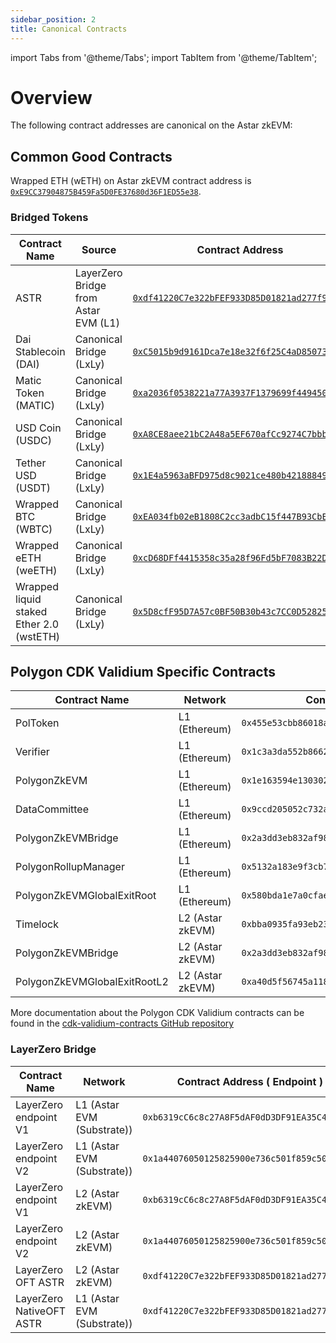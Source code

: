 ```yaml
---
sidebar_position: 2
title: Canonical Contracts
---
```

import Tabs from '@theme/Tabs';
import TabItem from '@theme/TabItem';

# Overview

The following contract addresses are canonical on the Astar zkEVM:

## Common Good Contracts

Wrapped ETH (wETH) on Astar zkEVM contract address is [`0xE9CC37904875B459Fa5D0FE37680d36F1ED55e38`](https://astar-zkevm.explorer.startale.com/token/0xE9CC37904875B459Fa5D0FE37680d36F1ED55e38).

### Bridged Tokens

<Tabs>
<TabItem value="mainnet" label="Astar zkEVM" default>

| Contract Name                            | Source                               | Contract Address                                                                                                                         |
| ---------------------------------------- | ------------------------------------ | ---------------------------------------------------------------------------------------------------------------------------------------- |
| ASTR                                     | LayerZero Bridge from Astar EVM (L1) | [`0xdf41220C7e322bFEF933D85D01821ad277f90172`](https://astar-zkevm.explorer.startale.com/token/0xdf41220C7e322bFEF933D85D01821ad277f90172)      |
| Dai Stablecoin (DAI)                     | Canonical Bridge (LxLy)              | [`0xC5015b9d9161Dca7e18e32f6f25C4aD850731Fd4`](https://astar-zkevm.explorer.startale.com/token/0xC5015b9d9161Dca7e18e32f6f25C4aD850731Fd4) |
| Matic Token (MATIC)                      | Canonical Bridge (LxLy)              | [`0xa2036f0538221a77A3937F1379699f44945018d0`](https://astar-zkevm.explorer.startale.com/token/0xa2036f0538221a77A3937F1379699f44945018d0) |
| USD Coin (USDC)                          | Canonical Bridge (LxLy)              | [`0xA8CE8aee21bC2A48a5EF670afCc9274C7bbbC035`](https://astar-zkevm.explorer.startale.com/token/0xA8CE8aee21bC2A48a5EF670afCc9274C7bbbC035)        |
| Tether USD (USDT)                        | Canonical Bridge (LxLy)              | [`0x1E4a5963aBFD975d8c9021ce480b42188849D41d`](https://astar-zkevm.explorer.startale.com/token/0x1E4a5963aBFD975d8c9021ce480b42188849D41d) |
| Wrapped BTC (WBTC)                       | Canonical Bridge (LxLy)              | [`0xEA034fb02eB1808C2cc3adbC15f447B93CbE08e1`](https://astar-zkevm.explorer.startale.com/token/0xEA034fb02eB1808C2cc3adbC15f447B93CbE08e1) |
| Wrapped eETH (weETH)                     | Canonical Bridge (LxLy)              | [`0xcD68DFf4415358c35a28f96Fd5bF7083B22De1D6`](https://astar-zkevm.explorer.startale.com/token/0xcD68DFf4415358c35a28f96Fd5bF7083B22De1D6) |
| Wrapped liquid staked Ether 2.0 (wstETH) | Canonical Bridge (LxLy)              | [`0x5D8cfF95D7A57c0BF50B30b43c7CC0D52825D4a9`](https://astar-zkevm.explorer.startale.com/token/0x5D8cfF95D7A57c0BF50B30b43c7CC0D52825D4a9) |


</TabItem>
</Tabs>


## Polygon CDK Validium Specific Contracts
<Tabs>
<TabItem value="mainnet" label="Astar zkEVM" default>

| Contract Name                | Network          | Contract Address                             |
| ---------------------------- | ---------------- | -------------------------------------------- |
| PolToken                     | L1 (Ethereum)    | `0x455e53cbb86018ac2b8092fdcd39d8444affc3f6` |
| Verifier                     | L1 (Ethereum)    | `0x1c3a3da552b8662cd69538356b1e7c2e9cc1ebd8` |
| PolygonZkEVM                 | L1 (Ethereum)    | `0x1e163594e13030244dcaf4cdfc2cd0ba3206da80` |
| DataCommittee                | L1 (Ethereum)    | `0x9ccd205052c732ac1df2cf7bf8aacc0e371ee0b0` |
| PolygonZkEVMBridge           | L1 (Ethereum)    | `0x2a3dd3eb832af982ec71669e178424b10dca2ede` |
| PolygonRollupManager         | L1 (Ethereum)    | `0x5132a183e9f3cb7c848b0aac5ae0c4f0491b7ab2` |
| PolygonZkEVMGlobalExitRoot   | L1 (Ethereum)    | `0x580bda1e7a0cfae92fa7f6c20a3794f169ce3cfb` |
| Timelock                     | L2 (Astar zkEVM) | `0xbba0935fa93eb23de7990b47f0d96a8f75766d13` |
| PolygonZkEVMBridge           | L2 (Astar zkEVM) | `0x2a3dd3eb832af982ec71669e178424b10dca2ede` |
| PolygonZkEVMGlobalExitRootL2 | L2 (Astar zkEVM) | `0xa40d5f56745a118d0906a34e69aec8c0db1cb8fa` |
</TabItem>
</Tabs>

More documentation about the Polygon CDK Validium contracts can be found in the [cdk-validium-contracts GitHub repository](https://github.com/0xPolygon/cdk-validium-contracts)

### LayerZero Bridge
<Tabs>
<TabItem value="mainnet" label="Astar zkEVM" default>

| Contract Name                | Network                       | Contract Address ( Endpoint )                | endpointId   |
| ---------------------------- | ------------------------------|--------------------------------------------- |--------------|
| LayerZero endpoint V1        | L1 (Astar EVM (Substrate))    | `0xb6319cC6c8c27A8F5dAF0dD3DF91EA35C4720dd7` | 210          |
| LayerZero endpoint V2        | L1 (Astar EVM (Substrate))    | `0x1a44076050125825900e736c501f859c50fe728c` | 30210        |
| LayerZero endpoint V1        | L2 (Astar zkEVM)              | `0xb6319cC6c8c27A8F5dAF0dD3DF91EA35C4720dd7` | 257          |
| LayerZero endpoint V2        | L2 (Astar zkEVM)              | `0x1a44076050125825900e736c501f859c50fE728c` | 30257        |
| LayerZero OFT ASTR           | L2 (Astar zkEVM)              | `0xdf41220C7e322bFEF933D85D01821ad277f90172` | -            |
| LayerZero NativeOFT ASTR     | L1 (Astar EVM (Substrate))    | `0xdf41220C7e322bFEF933D85D01821ad277f90172` | -            |
</TabItem>
</Tabs>